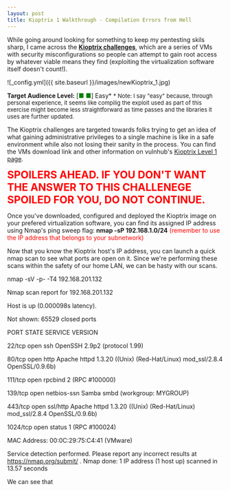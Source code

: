 ```yaml
---
layout: post
title: Kioptrix 1 Walkthrough - Compilation Errors from Hell
---
```


While going around looking for something to keep my pentesting skils sharp, I came across the __[Kioptrix challenges](http://www.kioptrix.com/blog/)__, which are a series of VMs with security misconfigurations so people can attempt to gain root access by whatever viable means they find (exploiting the virtualization software itself doesn't count!).

![_config.yml]({{ site.baseurl }}/images/newKioptrix_1.jpg)

__Target Audience Level:__ [<span style="color:green">■ ■</span>] Easy*
<font size="-1">* Note: I say "easy" because, through personal experience, it seems like compilig the exploit used as part of this exercise might become less straightforward as time passes and the libraries it uses are further updated.</font>

The Kioptrix challenges are targeted towards folks trying to get an idea of what gaining administrative privileges to a single machine is like in a safe environment while also not losing their sanity in the process. You can find the VMs download link and other information on vulnhub's [Kioptrix Level 1 page](https://www.vulnhub.com/entry/kioptrix-level-1-1,22/).

__<font style="color:red" size="+2">SPOILERS AHEAD. IF YOU DON'T WANT THE ANSWER TO THIS CHALLENEGE SPOILED FOR YOU, DO NOT CONTINUE.</font>__

Once you've downloaded, configured and deployed the Kioptrix image on your prefered virtualization software, you can find its assigned IP address using Nmap's ping sweep flag: __nmap -sP 192.168.1.0/24__ <span style="color:red">(remember to use the IP address that belongs to your subnetwork)</span>

Now that you know the Kioptrix host's IP address, you can launch a quick nmap scan to see what ports are open on it. Since we're performing these scans within the safety of our home LAN, we can be hasty with our scans.

<span styel="font-family: 'Consolas'"> nmap -sV -p- -T4 192.168.201.132 </span>

Nmap scan report for 192.168.201.132


Host is up (0.000098s latency).

Not shown: 65529 closed ports

PORT     STATE SERVICE     VERSION

22/tcp   open  ssh         OpenSSH 2.9p2 (protocol 1.99)

80/tcp   open  http        Apache httpd 1.3.20 ((Unix)  (Red-Hat/Linux) mod_ssl/2.8.4 OpenSSL/0.9.6b)

111/tcp  open  rpcbind     2 (RPC #100000)

139/tcp  open  netbios-ssn Samba smbd (workgroup: MYGROUP)

443/tcp  open  ssl/http    Apache httpd 1.3.20 ((Unix)  (Red-Hat/Linux) mod_ssl/2.8.4 OpenSSL/0.9.6b)

1024/tcp open  status      1 (RPC #100024)

MAC Address: 00:0C:29:75:C4:41 (VMware)


Service detection performed. Please report any incorrect results at https://nmap.org/submit/ .
Nmap done: 1 IP address (1 host up) scanned in 13.57 seconds

We can see that
